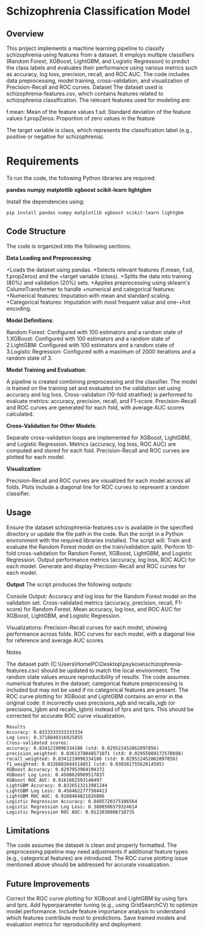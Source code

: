 # Schizophrenia Classification Model

## Overview
This project implements a machine learning pipeline to classify schizophrenia using features from a dataset. It employs multiple classifiers (Random Forest, XGBoost, LightGBM, and Logistic Regression) to predict the class labels and evaluates their performance using various metrics such as accuracy, log loss, precision, recall, and ROC AUC. The code includes data preprocessing, model training, cross-validation, and visualization of Precision-Recall and ROC curves.
Dataset
The dataset used is schizophrenia-features.csv, which contains features related to schizophrenia classification. The relevant features used for modeling are:

f.mean: Mean of the feature values
f.sd: Standard deviation of the feature values
f.propZeros: Proportion of zero values in the feature

The target variable is class, which represents the classification label (e.g., positive or negative for schizophrenia).

# Requirements
To run the code, the following Python libraries are required:

**pandas**
**numpy**
**matplotlib**
**xgboost**
**scikit-learn**
**lightgbm**

Install the dependencies using:
```
pip install pandas numpy matplotlib xgboost scikit-learn lightgbm
```
## Code Structure
The code is organized into the following sections:

**Data Loading and Preprocessing**:

+Loads the dataset using pandas.
+Selects relevant features (f.mean, f.sd, f.propZeros) and the +target variable (class).
+Splits the data into training (80%) and validation (20%) sets.
+Applies preprocessing using sklearn's ColumnTransformer to handle +numerical and categorical features:
+Numerical features: Imputation with mean and standard scaling.
+Categorical features: Imputation with most frequent value and one-+hot encoding.




**Model Definitions**:

Random Forest: Configured with 100 estimators and a random state of 
1.XGBoost: Configured with 100 estimators and a random state of 
2.LightGBM: Configured with 100 estimators and a random state of 
3.Logistic Regression: Configured with a maximum of 2000 iterations and a random state of 3.


**Model Training and Evaluation**:

A pipeline is created combining preprocessing and the classifier.
The model is trained on the training set and evaluated on the validation set using accuracy and log loss.
Cross-validation (10-fold stratified) is performed to evaluate metrics: accuracy, precision, recall, and F1-score.
Precision-Recall and ROC curves are generated for each fold, with average AUC scores calculated.


**Cross-Validation for Other Models**:

Separate cross-validation loops are implemented for XGBoost, LightGBM, and Logistic Regression.
Metrics (accuracy, log loss, ROC AUC) are computed and stored for each fold.
Precision-Recall and ROC curves are plotted for each model.


**Visualization**:

Precision-Recall and ROC curves are visualized for each model across all folds.
Plots include a diagonal line for ROC curves to represent a random classifier.



## Usage

Ensure the dataset schizophrenia-features.csv is available in the specified directory or update the file path in the code.
Run the script in a Python environment with the required libraries installed.
The script will:
Train and evaluate the Random Forest model on the train/validation split.
Perform 10-fold cross-validation for Random Forest, XGBoost, LightGBM, and Logistic Regression.
Output performance metrics (accuracy, log loss, ROC AUC) for each model.
Generate and display Precision-Recall and ROC curves for each model.



**Output**
The script produces the following outputs:

Console Output:
Accuracy and log loss for the Random Forest model on the validation set.
Cross-validated metrics (accuracy, precision, recall, F1-score) for Random Forest.
Mean accuracy, log loss, and ROC AUC for XGBoost, LightGBM, and Logistic Regression.


Visualizations:
Precision-Recall curves for each model, showing performance across folds.
ROC curves for each model, with a diagonal line for reference and average AUC scores.



Notes

The dataset path (C:\Users\HomePC\Desktop\psykose\schizophrenia-features.csv) should be updated to match the local environment.
The random state values ensure reproducibility of results.
The code assumes numerical features in the dataset; categorical feature preprocessing is included but may not be used if no categorical features are present.
The ROC curve plotting for XGBoost and LightGBM contains an error in the original code: it incorrectly uses precisions_xgb and recalls_xgb (or precisions_lgbm and recalls_lgbm) instead of fprs and tprs. This should be corrected for accurate ROC curve visualization.
```
Results
Accuracy: 0.8333333333333334
Log Loss: 0.3718840316925055
Cross-validated scores:
accuracy: 0.8341219096334186 (std: 0.029522452862097856)
precision_weighted: 0.8361378048571071 (std: 0.02955089172570698)
recall_weighted: 0.8341219096334186 (std: 0.029522452862097856)
f1_weighted: 0.8326883044514851 (std: 0.03038175562014505)
XGBoost Accuracy: 0.8297953964194372
XGBoost Log Loss: 0.4508620989517837
XGBoost ROC AUC: 0.9161682593148497
LightGBM Accuracy: 0.8326513213981244
LightGBM Log Loss: 0.4564622777584413
LightGBM ROC AUC: 0.9168464821826806
Logistic Regression Accuracy: 0.8485720375106564
Logistic Regression Log Loss: 0.3808506579324614
Logistic Regression ROC AUC: 0.9122030806710735
```
## Limitations

The code assumes the dataset is clean and properly formatted.
The preprocessing pipeline may need adjustments if additional feature types (e.g., categorical features) are introduced.
The ROC curve plotting issue mentioned above should be addressed for accurate visualization.

## Future Improvements

Correct the ROC curve plotting for XGBoost and LightGBM by using fprs and tprs.
Add hyperparameter tuning (e.g., using GridSearchCV) to optimize model performance.
Include feature importance analysis to understand which features contribute most to predictions.
Save trained models and evaluation metrics for reproducibility and deployment.


